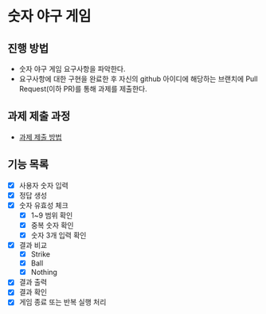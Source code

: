 # 숫자 야구 게임
## 진행 방법
* 숫자 야구 게임 요구사항을 파악한다.
* 요구사항에 대한 구현을 완료한 후 자신의 github 아이디에 해당하는 브랜치에 Pull Request(이하 PR)를 통해 과제를 제출한다.

## 과제 제출 과정
* [과제 제출 방법](https://github.com/next-step/nextstep-docs/tree/master/precourse)

## 기능 목록

* [x] 사용자 숫자 입력
* [x] 정답 생성
* [x] 숫자 유효성 체크
  * [x] 1~9 범위 확인
  * [x] 중복 숫자 확인
  * [x] 숫자 3개 입력 확인
* [x] 결과 비교
  * [x] Strike
  * [x] Ball
  * [x] Nothing
* [x] 결과 출력
* [x] 결과 확인
* [x] 게임 종료 또는 반복 실행 처리